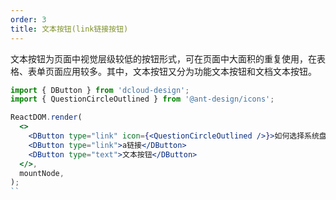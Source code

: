 ```yaml
---
order: 3
title: 文本按钮(link链接按钮)
---
```



文本按钮为页面中视觉层级较低的按钮形式，可在页面中大面积的重复使用，在表格、表单页面应用较多。其中，文本按钮又分为功能文本按钮和文档文本按钮。

```jsx
import { DButton } from 'dcloud-design';
import { QuestionCircleOutlined } from '@ant-design/icons';

ReactDOM.render(
  <>
    <DButton type="link" icon={<QuestionCircleOutlined />}>如何选择系统盘</DButton>
    <DButton type="link">a链接</DButton>
    <DButton type="text">文本按钮</DButton>
  </>,
  mountNode,
);
``
